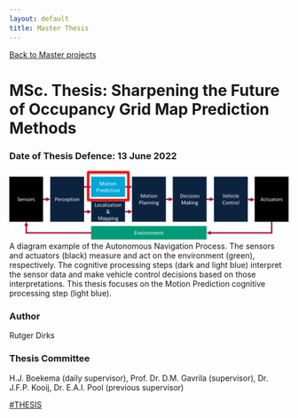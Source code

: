 ```yaml
---
layout: default
title: Master Thesis
---
```


[Back to Master projects](./master.md)
# MSc. Thesis: Sharpening the Future of Occupancy Grid Map Prediction Methods
### Date of Thesis Defence: 13 June 2022
<img src="/assets/img/pipeline_av.png" alt="pipeline_av" width="600"/>\
A diagram example of the Autonomous Navigation Process. The sensors and actuators
(black) measure and act on the environment (green), respectively. The cognitive processing steps
(dark and light blue) interpret the sensor data and make vehicle control decisions based on those
interpretations. This thesis focuses on the Motion Prediction cognitive processing step (light blue).

### Author
Rutger Dirks
### Thesis Committee
H.J. Boekema (daily supervisor), Prof. Dr. D.M. Gavrila (supervisor), Dr. J.F.P. Kooij, Dr. E.A.I. Pool (previous supervisor)

[#THESIS](https://repository.tudelft.nl/islandora/object/uuid%3Aefb50fdd-c246-4e55-8193-5cf78072ec29)
